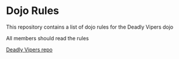Dojo Rules
==========

This repository contains a list of dojo rules for the Deadly Vipers dojo

All members should read the rules


[Deadly Vipers repo](https://github.com/deadlyvipers)
